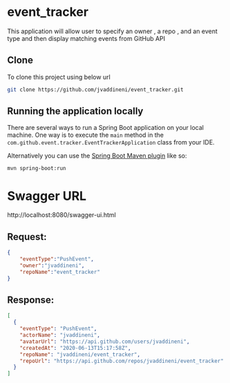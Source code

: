 # event_tracker
This application will allow user to specify an owner , a repo , and an event type and then display matching events from GitHub API

## Clone

To clone this project using below url

```sh
git clone https://github.com/jvaddineni/event_tracker.git
```

## Running the application locally

There are several ways to run a Spring Boot application on your local machine. One way is to execute the `main` method in the `com.github.event.tracker.EventTrackerApplication` class from your IDE.

Alternatively you can use the [Spring Boot Maven plugin](https://docs.spring.io/spring-boot/docs/current/reference/html/build-tool-plugins-maven-plugin.html) like so:

```shell
mvn spring-boot:run
```


# Swagger URL
http://localhost:8080/swagger-ui.html


Request:
-------

```json
{
	"eventType":"PushEvent",
	"owner":"jvaddineni",
	"repoName":"event_tracker"
}
```

Response: 
--------
```json
[
  {
    "eventType": "PushEvent",
    "actorName": "jvaddineni",
    "avatarUrl": "https://api.github.com/users/jvaddineni",
    "createdAt": "2020-06-13T15:17:58Z",
    "repoName": "jvaddineni/event_tracker",
    "repoUrl": "https://api.github.com/repos/jvaddineni/event_tracker"
  }
]
```
